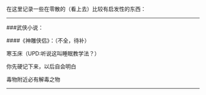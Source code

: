 在这里记录一些在零散的（看上去）比较有启发性的东西：

---

###武侠小说：

####《神雕侠侣》：（不全，待补）

寒玉床（UPD:听说这叫睡眠教学法？）

你先硬记下来，以后自会明白

毒物附近必有解毒之物

---